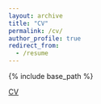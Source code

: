 ```yaml
---
layout: archive
title: "CV"
permalink: /cv/
author_profile: true
redirect_from:
  - /resume
---
```


{% include base_path %}

[CV](https://github.com/amromero92/amromero92.github.io/files/cv_amr_jan25.pdf)
